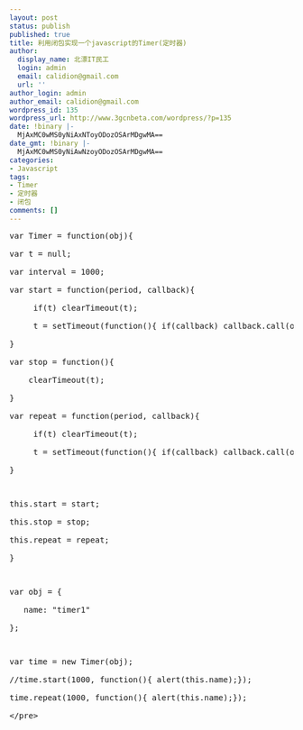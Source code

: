 ```yaml
---
layout: post
status: publish
published: true
title: 利用闭包实现一个javascript的Timer(定时器)
author:
  display_name: 北漂IT民工
  login: admin
  email: calidion@gmail.com
  url: ''
author_login: admin
author_email: calidion@gmail.com
wordpress_id: 135
wordpress_url: http://www.3gcnbeta.com/wordpress/?p=135
date: !binary |-
  MjAxMC0wMS0yNiAxNToyODozOSArMDgwMA==
date_gmt: !binary |-
  MjAxMC0wMS0yNiAwNzoyODozOSArMDgwMA==
categories:
- Javascript
tags:
- Timer
- 定时器
- 闭包
comments: []
---
```

<pre name="code" class="js">
var Timer = function(obj){<br />
var t = null;<br />
var interval = 1000;<br />
var start = function(period, callback){<br />
     if(t) clearTimeout(t);<br />
     t = setTimeout(function(){ if(callback) callback.call(obj);}, period);<br />
}<br />
var stop = function(){<br />
    clearTimeout(t);<br />
}<br />
var repeat = function(period, callback){<br />
     if(t) clearTimeout(t);<br />
     t = setTimeout(function(){ if(callback) callback.call(obj); repeat(period, callback);}, period);<br />
}</p>
<p>this.start = start;<br />
this.stop = stop;<br />
this.repeat = repeat;<br />
}</p>
<p>var obj = {<br />
   name: "timer1"<br />
};</p>
<p>var time = new Timer(obj);<br />
&#47;&#47;time.start(1000, function(){ alert(this.name);});<br />
time.repeat(1000, function(){ alert(this.name);});<br />
<&#47;pre></p>
